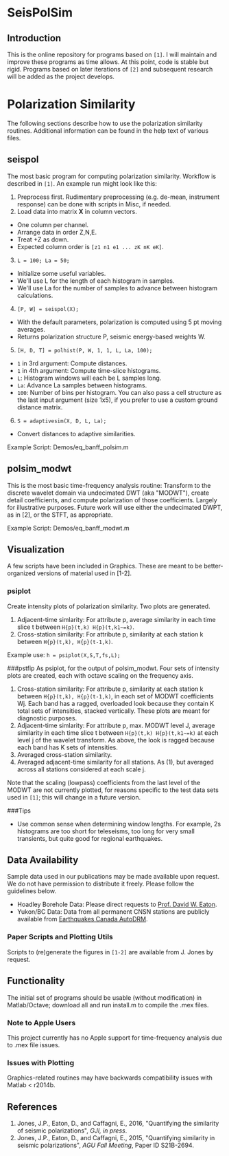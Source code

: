 # SeisPolSim

## Introduction
This is the online repository for programs based on `[1]`. I will maintain and improve these programs as time allows. At this point, code is stable but rigid. Programs based on later iterations of `[2]` and subsequent research will be added as the project develops.

# Polarization Similarity
The following sections describe how to use the polarization similarity routines. Additional information can be found in the help text of various files.

## seispol
The most basic program for computing polarization similarity. Workflow is described in `[1]`. An example run might look like this:

1. Preprocess first. Rudimentary preprocessing (e.g. de-mean, instrument response) can be done with scripts in Misc, if needed.
2. Load data into matrix **X** in column vectors.
  * One column per channel.
  * Arrange data in order Z,N,E.
  * Treat +Z as down.
  * Expected column order is `[z1 n1 e1 ... zK nK eK]`. 
3. `L = 100; La = 50;` 
  * Initialize some useful variables. 
  * We'll use L for the length of each histogram in samples.
  * We'll use La for the number of samples to advance between histogram calculations.
4. `[P, W] = seispol(X);`
  * With the default parameters, polarization is computed using 5 pt moving averages.
  * Returns polarization structure P, seismic energy-based weights W.
5. `[H, D, T] = polhist(P, W, 1, 1, L, La, 100);`
  * `1` in 3rd argument: Compute distances.
  * `1` in 4th argument: Compute time-slice histograms.
  * `L`: Histogram windows will each be L samples long. 
  * `La`: Advance La samples between histograms.
  * `100`: Number of bins per histogram. You can also pass a cell structure as the last input argument (size 1x5), if you prefer to use a custom ground distance matrix.
6. `S = adaptivesim(X, D, L, La);`
  * Convert distances to adaptive similarities. 

Example Script: Demos/eq_banff_polsim.m

## polsim_modwt
This is the most basic time-frequency analysis routine: Transform to the discrete wavelet domain via undecimated DWT (aka "MODWT"), create detail coefficients, and compute polarization of those coefficients. Largely for illustrative purposes. Future work will use either the undecimated DWPT, as in [2], or the STFT, as appropriate.

Example Script: Demos/eq_banff_modwt.m

## Visualization
A few scripts have been included in Graphics. These are meant to be better-organized versions of material used in [1-2].

### psiplot
Create intensity plots of polarization similarity. Two plots are generated.

1. Adjacent-time simlarity: For attribute p, average similarity in each time slice t between `H{p}(t,k) H{p}(t,k1~=k)`.
2. Cross-station similarity: For attribute p, similarity at each station k between `H{p}(t,k), H{p}(t-1,k)`.

Example use: `h = psiplot(X,S,T,fs,L);`

###pstfip
As psiplot, for the output of polsim_modwt. Four sets of intensity plots are created, each with octave scaling on the frequency axis.

1. Cross-station similarity: For attribute p, similarity at each station k between `H{p}(t,k), H{p}(t-1,k)`, in each set of MODWT coefficients Wj. Each band has a ragged, overloaded look because they contain K total sets of intensities, stacked vertically. These plots are meant for diagnostic purposes.
2. Adjacent-time simlarity: For attribute p, max. MODWT level J, average similarity in each time slice t between `H{p}(t,k) H{p}(t,k1~=k)` at each level j of the wavelet transform. As above, the look is ragged because each band has K sets of intensities.
3. Averaged cross-station similarity.
4. Averaged adjacent-time similarity for all stations. As (1), but averaged across all stations considered at each scale j.

Note that the scaling (lowpass) coefficients from the last level of the MODWT are not currently plotted, for reasons specific to the test data sets used in `[1]`; this will change in a future version.

###Tips
* Use common sense when determining window lengths. For example, 2s histograms are too short for teleseisms, too long for very small transients, but quite good for regional earthquakes. 

## Data Availability
Sample data used in our publications may be made available upon request. We do not have permission to distribute it freely. Please follow the guidelines below.

* Hoadley Borehole Data: Please direct requests to [Prof. David W. Eaton](http://www.ucalgary.ca/eatond/). 
* Yukon/BC Data: Data from all permanent CNSN stations are publicly available from [Earthquakes Canada AutoDRM](http://www.earthquakescanada.nrcan.gc.ca/stndon/AutoDRM/index-eng.php). 

### Paper Scripts and Plotting Utils
Scripts to (re)generate the figures in `[1-2]` are available from J. Jones by request.

## Functionality
The initial set of programs should be usable (without modification) in Matlab/Octave; download all and run install.m to compile the .mex files. 

### Note to Apple Users
This project currently has no Apple support for time-frequency analysis due to .mex file issues.

### Issues with Plotting
Graphics-related routines may have backwards compatibility issues with Matlab < r2014b. 

## References

1. Jones, J.P., Eaton, D., and Caffagni, E., 2016, "Quantifying the similarity of seismic polarizations", *GJI, in press*.
2. Jones, J.P., Eaton, D., and Caffagni, E., 2015, "Quantifying similarity in seismic polarizations", *AGU Fall Meeting*, Paper ID S21B-2694.
